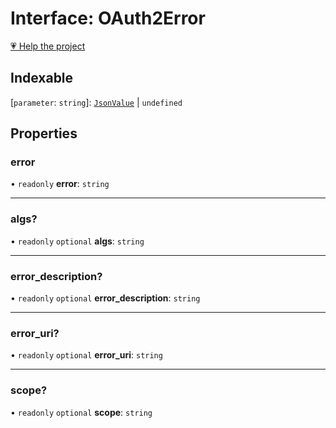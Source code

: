 # Interface: OAuth2Error

[💗 Help the project](https://github.com/sponsors/panva)

## Indexable

 \[`parameter`: `string`\]: [`JsonValue`](../type-aliases/JsonValue.md) \| `undefined`

## Properties

### error

• `readonly` **error**: `string`

***

### algs?

• `readonly` `optional` **algs**: `string`

***

### error\_description?

• `readonly` `optional` **error\_description**: `string`

***

### error\_uri?

• `readonly` `optional` **error\_uri**: `string`

***

### scope?

• `readonly` `optional` **scope**: `string`
